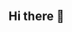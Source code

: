 ## Hi there 👋

<!--

**Here are some ideas to get you started:**

![Diagnofish-Logo]([https://github.com/Diagnofish/.github/assets/83118025/e19f5c1a-d09b-4b01-982e-b939640d2f15](https://github.com/Diagnofish/.github/blob/main/Diagnofish-Logo.png))


🙋‍♀️ A short introduction - what is your organization all about?
🌈 Contribution guidelines - how can the community get involved?
👩‍💻 Useful resources - where can the community find your docs? Is there anything else the community should know?
🍿 Fun facts - what does your team eat for breakfast?
🧙 Remember, you can do mighty things with the power of [Markdown](https://docs.github.com/github/writing-on-github/getting-started-with-writing-and-formatting-on-github/basic-writing-and-formatting-syntax)
-->
